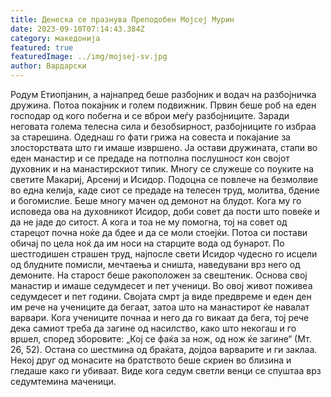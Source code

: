 ```yaml
---
title: Денеска се празнува Преподобен Мојсеј Мурин
date: 2023-09-10T07:14:43.384Z
category: македонија
featured: true
featuredImage: ../img/mojsej-sv.jpg
author: Вардарски
---
```

<!--StartFragment-->

Родум Етиопјанин, а најнапред беше разбојник и водач на разбојничка дружина. Потоа покајник и голем подвижник. Првин беше роб на еден господар од кого побегна и се вброи меѓу разбојниците. Заради неговата голема телесна сила и безобѕирност, разбојниците го избраа за старешина. Одеднаш го фати грижа на совеста и покајание за злосторствата што ги имаше извршено. Ја остави дружината, стапи во еден манастир и се предаде на потполна послушност кон својот духовник и на манастирскиот типик. Многу се служеше со поуките на светите Макариј, Арсениј и Исидор. Подоцна се повлече на безмолвие во една келија, каде сиот се предаде на телесен труд, молитва, бдение и богомислие. Беше многу мачен од демонот на блудот. Кога му го исповеда ова на духовникот Исидор, доби совет да пости што повеќе и да не јаде до ситост. А кога и тоа не му помогна, тој на совет од старецот почна ноќе да бдее и да се моли стоејќи. Потоа си постави обичај по цела ноќ да им носи на старците вода од бунарот. По шестгодишен страшен труд, најпосле свети Исидор чудесно го исцели од блудните помисли, мечтаења и сништа, наведувани врз него од демоните. На старост беше ракоположен за свештеник. Основа свој манастир и имаше седумдесет и пет ученици. Во овој живот поживеа седумдесет и пет години. Својата смрт ја виде предвреме и еден ден им рече на учениците да бегаат, затоа што на манастирот ќе навалат варвари. Кога учениците почнаа и него да го викаат да бега, тој рече дека самиот треба да загине од насилство, како што некогаш и го вршел, според зборовите: „Кој се фаќа за нож, од нож ќе загине“ (Мт. 26, 52). Остана со шестмина од браќата, дојдоа варварите и ги заклаа. Некој друг од монасите на братството беше скриен во близина и гледаше како ги убиваат. Виде кога седум светли венци се спуштаа врз седумтемина маченици.

<!--EndFragment-->